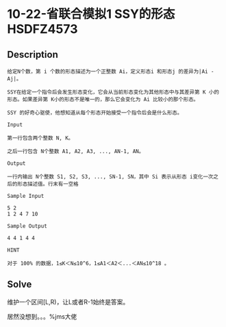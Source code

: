 # 10-22-省联合模拟1  SSY的形态 HSDFZ4573



## Description

```
给定N个数，第 i 个数的形态描述为一个正整数 Ai，定义形态i 和形态j 的差异为|Ai - Aj|。

SSY在给定一个指令后会发生形态变化，它会从当前形态变化为其他形态中与其差异第 K 小的形态。如果差异第 K小的形态不是唯一的，那么它会变化为 Ai 比较小的那个形态。

SSY 的好奇心驱使，他想知道从每个形态开始接受一个指令后会是什么形态。

Input

第一行包含两个整数 N, K。

之后一行包含 N个整数 A1, A2, A3, ..., AN-1, AN。

Output

一行内输出 N个整数 S1, S2, S3, ..., SN-1, SN，其中 Si 表示从形态 i变化一次之后的形态描述值。行末有一空格

Sample Input

5 2 
1 2 4 7 10

Sample Output

4 4 1 4 4

HINT

对于 100% 的数据，1≤K＜N≤10^6，1≤A1＜A2＜...＜AN≤10^18 。
```

## Solve

维护一个区间[L,R)，让L或者R-1始终是答案。

居然没想到。。。%jms大佬